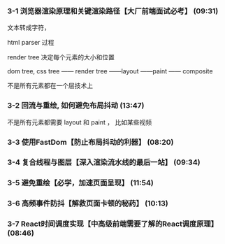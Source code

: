 ### 3-1 浏览器渲染原理和关键渲染路径【大厂前端面试必考】 (09:31)

文本转成字符， 

html parser 过程

render tree 决定每个元素的大小和位置



dom tree, css tree —— render tree ——layout ——paint —— composite

不是所有元素都在一个层技术上



### 3-2 回流与重绘, 如何避免布局抖动 (13:47)



不是所有元素都需要 layout 和 paint ， 比如某些视频



### 3-3 使用FastDom【防止布局抖动的利器】 (08:20)

###  3-4 复合线程与图层【深入渲染流水线的最后一站】 (09:34)

### 3-5 避免重绘【必学，加速页面呈现】 (11:54)

### 3-6 高频事件防抖【解救页面卡顿的秘药】 (10:13)

### 3-7 React时间调度实现【中高级前端需要了解的React调度原理】 (08:46)

